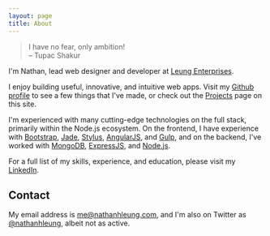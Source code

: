 ```yaml
---
layout: page
title: About
---
```

> I have no fear, only ambition!<br>
> &ndash; Tupac Shakur

I'm Nathan, lead web designer and developer at <a href="https://www.leungenterprises.com" target="_blank">Leung Enterprises</a>.

I enjoy building useful, innovative, and intuitive web apps.  Visit my <a href="http://github.com/nathanhleung" target="_blank">Github profile</a> to see a few things that I've made, or check out the <a href="/projects/" target="_blank">Projects</a> page on this site.

I'm experienced with many cutting-edge technologies on the full stack, primarily within the Node.js ecosystem.  On the frontend, I have experience with <a href="http://getbootstrap.com" target="_blank">Bootstrap</a>, <a href="http://jade-lang.com" target="_blank">Jade</a>, <a href="https://learnboost.github.io/stylus/" target="_blank">Stylus</a>, <a href="http://angularjs.org" target="_blank">AngularJS</a>, and <a href="http://gulpjs.com" target="_blank">Gulp</a>, and on the backend, I've worked with <a href="http://mongodb.org" target="_blank">MongoDB</a>, <a href="http://expressjs.com" target="_blank">ExpressJS</a>, and <a href="http://nodejs.org" target="_blank">Node.js</a>.

For a full list of my skills, experience, and education, please visit my <a href="https://www.linkedin.com/in/nathanhleung" target="_blank">LinkedIn</a>.

## Contact
My email address is [me@nathanhleung.com](mailto:me@nathanhleung.com), and I'm also on Twitter as <a href="https://twitter.com/nathanhleung" target="_blank">@nathanhleung</a>, albeit not as active.
